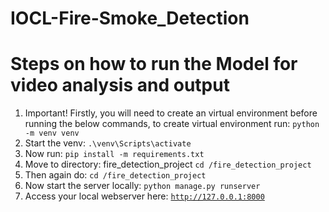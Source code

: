 # IOCL-Fire-Smoke_Detection

# Steps on how to run the Model for video analysis and output

1. Important! Firstly, you will need to create an virtual environment before running the below commands, to create virtual environment run: ```python -m venv venv```
2. Start the venv: ```.\venv\Scripts\activate```
3. Now run: ```pip install -m requirements.txt```
4. Move to directory: fire_detection_project ```cd /fire_detection_project```
5. Then again do: ```cd /fire_detection_project``` 
6. Now start the server locally: ```python manage.py runserver```
7. Access your local webserver here: [```http://127.0.0.1:8000```](http://127.0.0.1:8000)